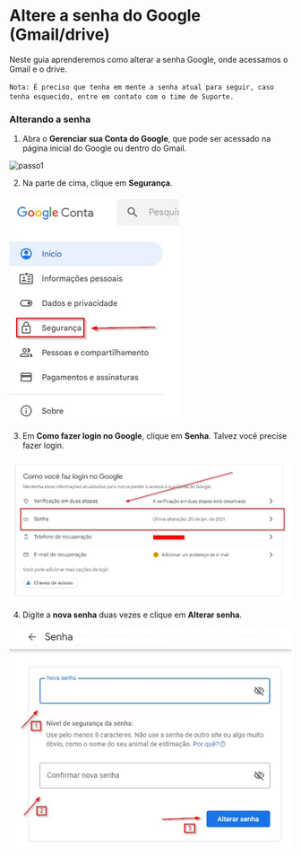 # Altere a senha do Google (Gmail/drive)

Neste guia aprenderemos como alterar a senha Google, onde acessamos o Gmail e o drive.

`Nota: É preciso que tenha em mente a senha atual para seguir, caso tenha esquecido, entre em contato com o time de Suporte.`

### Alterando a senha

1. Abra o **Gerenciar sua Conta do Google**, que pode ser acessado na página inicial do Google ou dentro do Gmail.

![passo1](/assets/images/senha_google_passo_1.jpg#center)

2. Na parte de cima, clique em **Segurança**.

![passo2](/assets/images/senha_google_passo_2.jpg#center)

3. Em **Como fazer login no Google**, clique em **Senha**. Talvez você precise fazer login.

![passo3](/assets/images/senha_google_passo_3.jpg#center)

4. Digite a **nova senha** duas vezes e clique em **Alterar senha**.

![passo4](/assets/images/senha_google_passo_4.jpg#center)